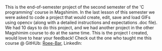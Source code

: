 This is the end-of-semester project of the second semester of the 'C programming' course in Magshimim.
In the last lesson of this semester we were asked to code a project that would create, edit, save and load GIFs using opencv (along with a detailed instructions and expectations .doc file). 
We had 10 days to do this project, and we had another project in the other Magshimim course to do at the same time.
This is the project I created, would love to hear your feedback!
Check out the one who taught me this course @ GitHUb: [Roee-Bar](https://github.com/Roee-Bar), LinkedIn: 

